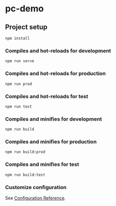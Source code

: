 # pc-demo

## Project setup

```
npm install
```

### Compiles and hot-reloads for development

```
npm run serve
```

### Compiles and hot-reloads for production

```
npm run prod
```

### Compiles and hot-reloads for test

```
npm run test
```

### Compiles and minifies for development

```
npm run build
```

### Compiles and minifies for production

```
npm run build:prod
```

### Compiles and minifies for test

```
npm run build:test
```

### Customize configuration

See [Configuration Reference](https://cli.vuejs.org/config/).
